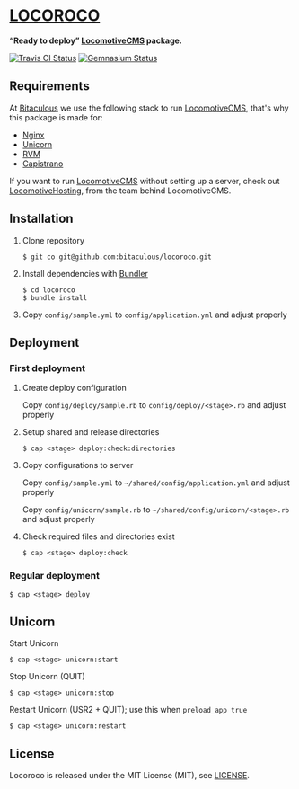 [LOCOROCO](http://bitaculous.github.io/locoroco)
================================================

**“Ready to deploy” [LocomotiveCMS](http://locomotivecms.com "An open source CMS for Rails") package.**

[![Travis CI Status](https://travis-ci.org/bitaculous/locoroco.svg)](http://travis-ci.org/bitaculous/locoroco) [![Gemnasium Status](https://gemnasium.com/bitaculous/locoroco.svg)](https://gemnasium.com/bitaculous/locoroco)

Requirements
------------

At [Bitaculous](http://bitaculous.com "It's all about the bits, baby!") we use the following stack to run
[LocomotiveCMS](http://locomotivecms.com "An open source CMS for Rails"), that's why this package is made for:

* [Nginx](http://nginx.org "A free, open-source, high-performance HTTP server and reverse proxy")
* [Unicorn](http://unicorn.bogomips.org "Rack HTTP server for fast clients and Unix")
* [RVM](https://rvm.io "Ruby Version Manager")
* [Capistrano](http://capistranorb.com "A remote server automation and deployment tool written in Ruby.")

If you want to run [LocomotiveCMS](http://locomotivecms.com "An open source CMS for Rails") without setting up a server,
check out [LocomotiveHosting](https://locomotivehosting.com "Host your LocomotiveCMS website here."), from the team
behind LocomotiveCMS.

Installation
------------

1. Clone repository

    ```
    $ git co git@github.com:bitaculous/locoroco.git
    ```

2. Install dependencies with [Bundler](http://bundler.io "The best way to manage a Ruby application's gems")

    ```
    $ cd locoroco
    $ bundle install
    ```

3. Copy `config/sample.yml` to `config/application.yml` and adjust properly

Deployment
----------

### First deployment

1. Create deploy configuration

    Copy `config/deploy/sample.rb` to `config/deploy/<stage>.rb` and adjust properly

2. Setup shared and release directories

    ```
    $ cap <stage> deploy:check:directories
    ```

3. Copy configurations to server

    Copy `config/sample.yml` to `~/shared/config/application.yml` and adjust properly

    Copy `config/unicorn/sample.rb` to `~/shared/config/unicorn/<stage>.rb` and adjust properly

4. Check required files and directories exist

    ```
    $ cap <stage> deploy:check
    ```

### Regular deployment

```
$ cap <stage> deploy
```

Unicorn
-------

Start Unicorn

```
$ cap <stage> unicorn:start
```

Stop Unicorn (QUIT)

```
$ cap <stage> unicorn:stop
```

Restart Unicorn (USR2 + QUIT); use this when `preload_app true`

```
$ cap <stage> unicorn:restart
```

License
-------

Locoroco is released under the MIT License (MIT), see [LICENSE](https://raw.githubusercontent.com/bitaculous/locoroco/master/LICENSE "License").